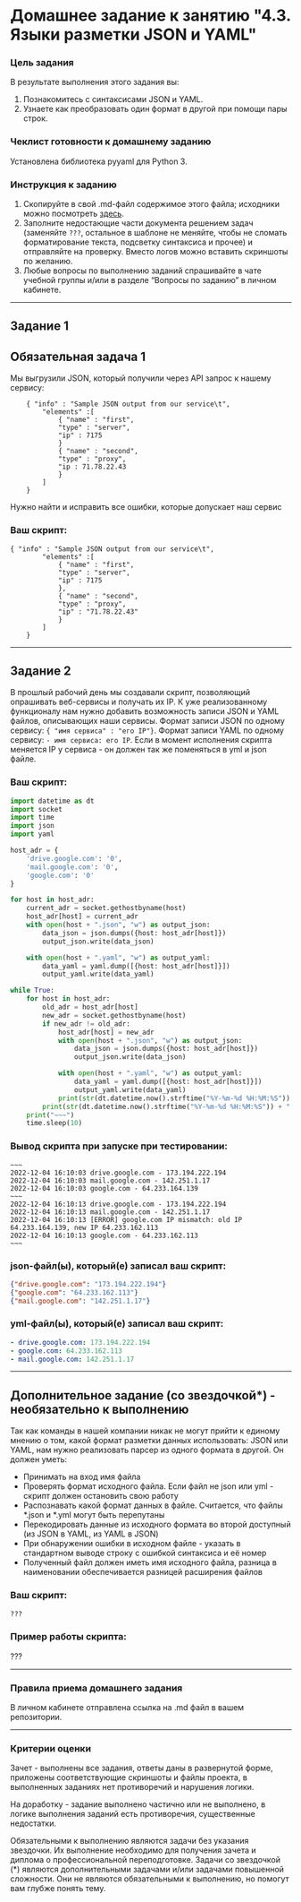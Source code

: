 # Домашнее задание к занятию "4.3. Языки разметки JSON и YAML"

### Цель задания

В результате выполнения этого задания вы:

1. Познакомитесь с синтаксисами JSON и YAML.
2. Узнаете как преобразовать один формат в другой при помощи пары строк.

### Чеклист готовности к домашнему заданию

Установлена библиотека pyyaml для Python 3.

### Инструкция к заданию 

1. Скопируйте в свой .md-файл содержимое этого файла; исходники можно посмотреть [здесь](https://raw.githubusercontent.com/netology-code/sysadm-homeworks/devsys-24/04-script-03-yaml/README.md).
2. Заполните недостающие части документа решением задач (заменяйте `???`, остальное в шаблоне не меняйте, чтобы не сломать форматирование текста, подсветку синтаксиса и прочее) и отправляйте на проверку. Вместо логов можно вставить скриншоты по желанию.
3. Любые вопросы по выполнению заданий спрашивайте в чате учебной группы и/или в разделе “Вопросы по заданию” в личном кабинете.


------

## Задание 1

## Обязательная задача 1
Мы выгрузили JSON, который получили через API запрос к нашему сервису:

```
    { "info" : "Sample JSON output from our service\t",
        "elements" :[
            { "name" : "first",
            "type" : "server",
            "ip" : 7175 
            }
            { "name" : "second",
            "type" : "proxy",
            "ip : 71.78.22.43
            }
        ]
    }
```
  Нужно найти и исправить все ошибки, которые допускает наш сервис

### Ваш скрипт:
```
{ "info" : "Sample JSON output from our service\t",
        "elements" :[
            { "name" : "first",
            "type" : "server",
            "ip" : 7175
            },
            { "name" : "second",
            "type" : "proxy",
            "ip" : "71.78.22.43"
            }
        ]
    }
```

---

## Задание 2

В прошлый рабочий день мы создавали скрипт, позволяющий опрашивать веб-сервисы и получать их IP. К уже реализованному функционалу нам нужно добавить возможность записи JSON и YAML файлов, описывающих наши сервисы. Формат записи JSON по одному сервису: `{ "имя сервиса" : "его IP"}`. Формат записи YAML по одному сервису: `- имя сервиса: его IP`. Если в момент исполнения скрипта меняется IP у сервиса - он должен так же поменяться в yml и json файле.

### Ваш скрипт:
```python
import datetime as dt
import socket
import time
import json
import yaml

host_adr = {
    'drive.google.com': '0',
    'mail.google.com': '0',
    'google.com': '0'
}

for host in host_adr:
    current_adr = socket.gethostbyname(host)
    host_adr[host] = current_adr
    with open(host + ".json", "w") as output_json:
        data_json = json.dumps({host: host_adr[host]})
        output_json.write(data_json)

    with open(host + ".yaml", "w") as output_yaml:
        data_yaml = yaml.dump([{host: host_adr[host]}])
        output_yaml.write(data_yaml)

while True:
    for host in host_adr:
        old_adr = host_adr[host]
        new_adr = socket.gethostbyname(host)
        if new_adr != old_adr:
            host_adr[host] = new_adr
            with open(host + ".json", "w") as output_json:
                data_json = json.dumps({host: host_adr[host]})
                output_json.write(data_json)

            with open(host + ".yaml", "w") as output_yaml:
                data_yaml = yaml.dump([{host: host_adr[host]}])
                output_yaml.write(data_yaml)
            print(str(dt.datetime.now().strftime("%Y-%m-%d %H:%M:%S")) + " [ERROR] "+host+" IP mismatch: old IP "+old_adr+", new IP "+new_adr)
        print(str(dt.datetime.now().strftime("%Y-%m-%d %H:%M:%S")) + " " + host + " - " + host_adr[host])
    print("~~~")
    time.sleep(10)
```

### Вывод скрипта при запуске при тестировании:
```
~~~
2022-12-04 16:10:03 drive.google.com - 173.194.222.194
2022-12-04 16:10:03 mail.google.com - 142.251.1.17
2022-12-04 16:10:03 google.com - 64.233.164.139
~~~
2022-12-04 16:10:13 drive.google.com - 173.194.222.194
2022-12-04 16:10:13 mail.google.com - 142.251.1.17
2022-12-04 16:10:13 [ERROR] google.com IP mismatch: old IP 64.233.164.139, new IP 64.233.162.113
2022-12-04 16:10:13 google.com - 64.233.162.113
~~~
```

### json-файл(ы), который(е) записал ваш скрипт:
```json
{"drive.google.com": "173.194.222.194"}
{"google.com": "64.233.162.113"}
{"mail.google.com": "142.251.1.17"}
```

### yml-файл(ы), который(е) записал ваш скрипт:
```yaml
- drive.google.com: 173.194.222.194
- google.com: 64.233.162.113
- mail.google.com: 142.251.1.17
```

---

## Дополнительное задание (со звездочкой*) - необязательно к выполнению

Так как команды в нашей компании никак не могут прийти к единому мнению о том, какой формат разметки данных использовать: JSON или YAML, нам нужно реализовать парсер из одного формата в другой. Он должен уметь:
   * Принимать на вход имя файла
   * Проверять формат исходного файла. Если файл не json или yml - скрипт должен остановить свою работу
   * Распознавать какой формат данных в файле. Считается, что файлы *.json и *.yml могут быть перепутаны
   * Перекодировать данные из исходного формата во второй доступный (из JSON в YAML, из YAML в JSON)
   * При обнаружении ошибки в исходном файле - указать в стандартном выводе строку с ошибкой синтаксиса и её номер
   * Полученный файл должен иметь имя исходного файла, разница в наименовании обеспечивается разницей расширения файлов

### Ваш скрипт:
```python
???
```

### Пример работы скрипта:
???

----

### Правила приема домашнего задания

В личном кабинете отправлена ссылка на .md файл в вашем репозитории.

-----

### Критерии оценки

Зачет - выполнены все задания, ответы даны в развернутой форме, приложены соответствующие скриншоты и файлы проекта, в выполненных заданиях нет противоречий и нарушения логики.

На доработку - задание выполнено частично или не выполнено, в логике выполнения заданий есть противоречия, существенные недостатки. 
 
Обязательными к выполнению являются задачи без указания звездочки. Их выполнение необходимо для получения зачета и диплома о профессиональной переподготовке.
Задачи со звездочкой (*) являются дополнительными задачами и/или задачами повышенной сложности. Они не являются обязательными к выполнению, но помогут вам глубже понять тему.


